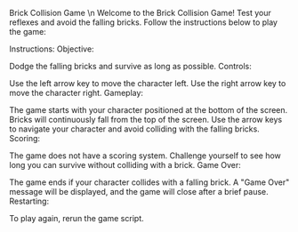 Brick Collision Game \n
Welcome to the Brick Collision Game! Test your reflexes and avoid the falling bricks. Follow the instructions below to play the game:

Instructions:
Objective:

Dodge the falling bricks and survive as long as possible.
Controls:

Use the left arrow key to move the character left.
Use the right arrow key to move the character right.
Gameplay:

The game starts with your character positioned at the bottom of the screen.
Bricks will continuously fall from the top of the screen.
Use the arrow keys to navigate your character and avoid colliding with the falling bricks.
Scoring:

The game does not have a scoring system. Challenge yourself to see how long you can survive without colliding with a brick.
Game Over:

The game ends if your character collides with a falling brick.
A "Game Over" message will be displayed, and the game will close after a brief pause.
Restarting:

To play again, rerun the game script.
